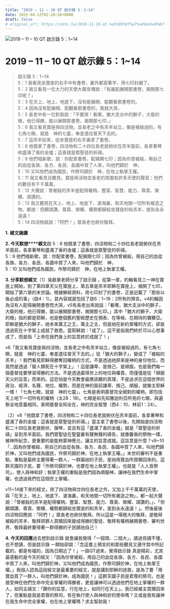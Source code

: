 ```yaml
---
title: "2019 – 11 – 10 QT 啟示錄 5：1~14"
date: 2025-04-12T02:20:56+0800
draft: false
# original_url: https://cmtc.tw/2019-11-10-qt-%e5%95%9f%e7%a4%ba%e9%8c%84-5%ef%bc%9a114
---
```


![2019 – 11 – 10 QT 啟示錄 5：1\~14](/images/qt.jpg   "2019 – 11 – 10 QT 啟示錄 5：1\~14")

# 2019 – 11 – 10 QT 啟示錄 5：1\~14

> 啟示錄 5：1\~14  
> 5：1 我看見坐寶座的右手中有書卷，裏外都寫著字，用七印封嚴了。  
> 5：2 我又看見一位大力的天使大聲宣傳說：「有誰配展開那書卷，揭開那七印呢？」  
> 5：3 在天上、地上、地底下，沒有能展開、能觀看那書卷的。  
> 5：4 因為沒有配展開、配觀看那書卷的，我就大哭。  
> 5：5 長老中有一位對我說：「不要哭！看哪，猶大支派中的獅子，大衛的根，他已得勝，能以展開那書卷，揭開那七印。」  
> 5：6 我又看見寶座與四活物，並長老之中有羔羊站立，像是被殺過的，有七角七眼，就是　神的七靈，奉差遣往普天下去的。  
> 5：7 這羔羊前來，從坐寶座的右手裏拿了書卷。  
> 5：8 他既拿了書卷，四活物和二十四位長老就俯伏在羔羊面前，各拿著琴和盛滿了香的金爐；這香就是眾聖徒的祈禱。  
> 5：9 他們唱新歌，說：你配拿書卷，配揭開七印；因為你曾被殺，用自己的血從各族、各方、各民、各國中買了人來，叫他們歸於　神，  
> 5：10 又叫他們成為國民，作祭司歸於　神，在地上執掌王權。  
> 5：11 我又看見且聽見，寶座與活物並長老的周圍有許多天使的聲音；他們的數目有千千萬萬，  
> 5：12 大聲說：曾被殺的羔羊是配得權柄、豐富、智慧、能力、尊貴、榮耀、頌讚的。  
> 5：13 我又聽見在天上、地上、地底下、滄海裏，和天地間一切所有被造之物，都說：但願頌讚、尊貴、榮耀、權勢都歸給坐寶座的和羔羊，直到永永遠遠！  
> 5：14 四活物就說：「阿們！」眾長老也俯伏敬拜。

**1.** **經文誦讀**

**2. 今天默想****經文**啟 5：8 他既拿了書卷，四活物和二十四位長老就俯伏在羔羊面前，各拿著琴和盛滿了香的金爐；這香就是眾聖徒的祈禱。  
5：9 他們唱新歌，說：你配拿書卷，配揭開七印；因為你曾被殺，用自己的血從各族、各方、各民、各國中買了人來，叫他們歸於　神，  
5：10 又叫他們成為國民，作祭司歸於　神，在地上執掌王權。

**3. 分享默想經文**（1）吳獻章老師分享了啟示錄 ，從第一章，約翰看見三一神在寶座上開始，到了第四章天父在寶座上，第五章是羔羊耶穌在寶座上，揭開了七印，開始了第六章的末世論。根據解經資料，用七印封了的書卷，正是記載了「那些以後必成的事」（啟4：1）。其內容就是包括了啟6：1\~18：2所有的預言。v4約翰因為沒有人配得展開書卷而大哭，v5有長老出來說話：「看哪，猶大支派中的獅子，大衛的根，他已得勝，能以展開那書卷，揭開那七印。」其中「猶大的獅子、大衛的根」指的都是耶穌，也是整個舊約聖經歷史在預表、在等候、在期待的彌賽亞。耶穌是猶大的獅子，祂本來萬王之王，萬主之主，但是祂在新約掌權的方式，卻是透過死在十字架上成就了救恩。當耶穌說：「成了」，這不是指我們終於可以心想事成了，而是指「上帝在我們身上的旨意終於成就了！」

v6「我又看見寶座與四活物，並長老之中有羔羊站立，像是被殺過的，有七角七眼，就是　神的七靈，奉差遣往普天下去的。」從「猶大的獅子」，變成了「被殺的羔羊」！我們看見耶穌得勝奪回權柄的方式，不是透過祂原來是神的身份地位，而竟然是透過「替人類死在十字架上」！這是謙卑、是捨己、是順服，也是我們每一個基督徒要學習得勝的方法。不是透過贏得世上的地位與權貴，而僅僅是從「順服天父的旨意」而來的。這恐怕是今天教會最應該聽的真理，不是追求在這個世界的政治、經濟、名聲、地位、權勢，而是在神的面前謙卑、捨己、順服，就像主耶穌一樣！「七角七眼，就是　神的七靈」，七角是表明基督完全絕對的權柄，即包括天上地下一切所有的權柄（太28：18)。七眼是和先知撒迦利亞所見的七眼，與遍察全地意義相同，表明基督全知全在，神的完全智慧（西4：10、林前1：24）。

（2）v8「他既拿了書卷，四活物和二十四位長老就俯伏在羔羊面前，各拿著琴和盛滿了香的金爐；這香就是眾聖徒的祈禱。」當主拿了書卷以後，先開始是四活物和二十四位長老就俯伏、彈琴，並且有這「盛滿了香的金爐」就是「眾聖徒的祈禱」呈到羔羊面前。我們眾聖徒在聖靈裏有聲無聲的禱告，就像馨香的祭物一樣，被神所紀念，更重要的是能夠蒙神應允，讓主的旨意成就。這旨意是什麼？v9\~10「…因為你曾被殺，用自己的血從各族、各方、各民、各國中買了人來，叫他們歸於神，又叫他們成為國民，作祭司歸於神，在地上執掌王權。」末世的審判不是重點，重點是最終主要得著一群人，一群屬祂的子民，是祂用寶血所買贖回來的。這群天國的子民，要「作祭司歸於神，也要在地上執掌王權」，也就是「人人皆祭司」，使人與神和好；執掌王權的重點是我們因為順服神，讓神在我們生命中掌權，也透過我們在這個世上掌權。

v11\~14接下來的經文，除了四活物與廿四位長老之外，又加上千千萬萬的天使，與「在天上、地上、地底下、滄海裏，和天地間一切所有被造之物」，都一起大聲說：「曾被殺的羔羊是配得權柄、豐富、智慧、能力、尊貴、榮耀、頌讚的。」、「但願頌讚、尊貴、榮耀、權勢都歸給坐寶座的和羔羊，直到永永遠遠！」。然後最後四活物回應說：「阿們！」眾長老也俯伏敬拜。所以這是一場極大的敬拜，是敬拜被殺的羔羊、敬拜把罪人買贖回來變成得勝的聖徒、敬拜有權柄展開書卷、審判世界、敬拜最終要得著一群得勝的子民歸祂自己！

**4. 今天的回應**過去想到啟示錄 就會讓我覺得「一個頭、二個大」，讀過但讀不懂，也不想讀，但是啟示錄 一開始卻說：「念這書上預言的和那些聽見又遵守其中所記載的，都是有福的，因為日期近了！」一路QT過來，覺得啟示錄 真是精彩，尤其最感動的是今天的經文：「因為你曾被殺，用自己的血從各族、各方、各民、各國中買了人來，叫他們歸於神，又叫他們成為國民，作祭司歸於神，在地上執掌王權。」我個人認為這段經文是最重要的經文，就是講到耶穌的拯救，是為了要「用寶血買了一群人，叫他們歸於神，成為國民！」這群天國子民是君尊的祭司，也是接受神在他們生命中完全掌權的得勝者，更是讓神可以透過他們在地上掌權的一群人，如同主禱文：「願你的旨意，行在地上，如同行在天上」。我已經被主買贖回來了，但重點是我是君尊的祭司，有在執行使人與神和好的使命嗎？又或是我有讓神在我生命中完全掌權，也在地上掌權嗎？求主幫助我！